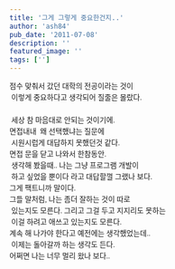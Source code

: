 ```yaml
---
title: '그게 그렇게 중요한건지..'
author: 'ash84'
pub_date: '2011-07-08'
description: ''
featured_image: ''
tags: ['']
---
```



<div style="text-align: justify; line-height: 2; "><span class="Apple-style-span" style="font-family: Dotum; font-size: 13px; line-height: 20px; ">점수 맞춰서 갔던 대학의 전공이라는 것이 </span></div><div style="text-align: justify; line-height: 2; "><span class="Apple-style-span" style="font-family: Dotum; font-size: 13px; line-height: 20px; "> 이렇게 중요하다고 생각되어 질줄은 몰랐다. </span></div><div style="text-align: justify; line-height: 2; "><span class="Apple-style-span" style="font-family: Dotum; font-size: 13px; line-height: 20px; ">  </span></div><div style="text-align: justify; line-height: 2; "><span class="Apple-style-span" style="font-family: Dotum; font-size: 13px; line-height: 20px; "> 세상 참 마음대로 안되는 것이기에. </span></div><div style="text-align: justify; line-height: 2; "></div><div style="text-align: justify; line-height: 2; "><span class="Apple-style-span" style="font-family: Dotum; font-size: 13px; line-height: 20px; ">면접내내  왜 선택했냐는 질문에 </span></div><div style="text-align: justify; line-height: 2; "><span class="Apple-style-span" style="font-family: Dotum; font-size: 13px; line-height: 20px; "> 시원시럽게 대답하지 못했던것 같다. </span></div><div style="text-align: justify; line-height: 2; "></div><div style="text-align: justify; line-height: 2; "><span class="Apple-style-span" style="font-family: Dotum; font-size: 13px; line-height: 20px; ">면접 문을 닫고 나와서 한참동안. </span></div><div style="text-align: justify; line-height: 2; "><span class="Apple-style-span" style="font-family: Dotum; font-size: 13px; line-height: 20px; "> 생각해 봤을때.. 나는 그냥 프로그램 개발이 </span></div><div style="text-align: justify; line-height: 2; "><span class="Apple-style-span" style="font-family: Dotum; font-size: 13px; line-height: 20px; "> 하고 싶었을 뿐이다 라고 대답할껄 그랬나 보다. </span></div><div style="text-align: justify; line-height: 2; "></div><div style="text-align: justify; line-height: 2; "><span class="Apple-style-span" style="font-family: Dotum; font-size: 13px; line-height: 20px; ">그게 팩트니까 말이다. </span></div><div style="text-align: justify; line-height: 2; "></div><div style="text-align: justify; line-height: 2; "><span class="Apple-style-span" style="font-family: Dotum; font-size: 13px; line-height: 20px; ">그들 말처럼, 나는 좀더 잘하는 것이 따로 </span></div><div style="text-align: justify; line-height: 2; "><span class="Apple-style-span" style="font-family: Dotum; font-size: 13px; line-height: 20px; "> 있는지도 모른다. 그리고 그걸 두고 지지리도 못하는 </span></div><div style="text-align: justify; line-height: 2; "><span class="Apple-style-span" style="font-family: Dotum; font-size: 13px; line-height: 20px; "> 이걸 하려고 애쓰고 있는지도 모른다. </span></div><div style="text-align: justify; line-height: 2; "></div><div style="text-align: justify; line-height: 2; "><span class="Apple-style-span" style="font-family: Dotum; font-size: 13px; line-height: 20px; ">계속 해 나가야 한다고 예전에는 생각했었는데.. </span></div><div style="text-align: justify; line-height: 2; "><span class="Apple-style-span" style="font-family: Dotum; font-size: 13px; line-height: 20px; "> 이제는 돌아갈까 하는 생각도 든다. </span></div><div style="text-align: justify; line-height: 2; "></div><div style="text-align: justify; line-height: 2; "><span class="Apple-style-span" style="font-family: Dotum; font-size: 13px; line-height: 20px; ">어쩌면 나는 너무 멀리 왔나 보다..  </span></div>

